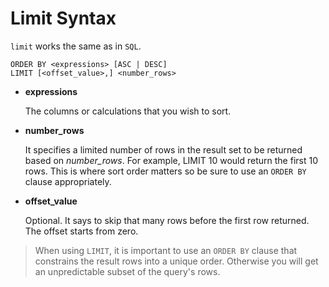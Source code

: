 # Limit Syntax

`limit` works the same as in `SQL`.

```ngql
ORDER BY <expressions> [ASC | DESC]
LIMIT [<offset_value>,] <number_rows>
```

* **expressions**

    The columns or calculations that you wish to sort.

* **number_rows**

    It specifies a limited number of rows in the result set to be returned based on _number_rows_. For example, LIMIT 10 would return the first 10 rows. This is where sort order matters so be sure to use an `ORDER BY` clause appropriately.

* **offset_value**

    Optional. It says to skip that many rows before the first row returned. The offset starts from zero.

> When using `LIMIT`, it is important to use an `ORDER BY` clause that constrains the result rows into a unique order. Otherwise you will get an unpredictable subset of the query's rows.
